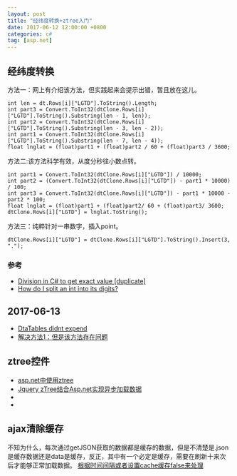 ```yaml
---
layout: post
title: "经纬度转换+ztree入门"
date: 2017-06-12 12:00:00 +0800
categories: c#
tag: [asp.net]
---
```



## 经纬度转换
方法一：网上有介绍该方法，但实践起来会提示出错，暂且放在这儿。
```
int len = dt.Rows[i]["LGTD"].ToString().Length;
int part3 = Convert.ToInt32(dtClone.Rows[i]["LGTD"].ToString().Substring(len - 1, len));
int part2 = Convert.ToInt32(dtClone.Rows[i]["LGTD"].ToString().Substring(len - 3, len - 2));
int part1 = Convert.ToInt32(dtClone.Rows[i]["LGTD"].ToString().Substring(len - 7, len - 4));
float lnglat = (float)part1 + (float)part2 / 60 + (float)part3 / 3600;
```
方法二:该方法科学有效，从度分秒往小数点转。
```
int part1 = Convert.ToInt32(dtClone.Rows[i]["LGTD"]) / 10000;
int part2 = (Convert.ToInt32(dtClone.Rows[i]["LGTD"]) - part1 * 10000) / 100;
int part3 = Convert.ToInt32(dtClone.Rows[i]["LGTD"]) - part1 * 10000 - part2 * 100;
float lnglat = (float)part1 + (float)part2/ 60 + (float)part3/ 3600;
dtClone.Rows[i]["LGTD"] = lnglat.ToString();
```

方法三：纯粹针对一串数字，插入point。
```
dtClone.Rows[i]["LGTD"] = dtClone.Rows[i]["LGTD"].ToString().Insert(3, ".");
```

### 参考
- [Division in C# to get exact value [duplicate]
](https://stackoverflow.com/questions/15400903/division-in-c-sharp-to-get-exact-value)
- [How do I split an int into its digits?
](https://stackoverflow.com/questions/4261589/how-do-i-split-an-int-into-its-digits)

## 2017-06-13

- [DtaTables didnt expend](https://stackoverflow.com/questions/16077090/scroll-issue-in-jquery-datatable)
- [解决方法1：但是该方法存在问题](http://blog.csdn.net/bugscode/article/details/53432069)

## ztree控件
- [asp.net中使用ztree](https://www.oschina.net/code/snippet_108320_5030)
- [Jquery zTree结合Asp.net实现异步加载数据](http://www.cnblogs.com/a13971240/p/3435732.html)
- [](http://www.suchso.com/UIweb/aspnetjqueryztreedemo.html)
- [](http://www.suchso.com/UIweb/aspnet-jquery-ztree.html)

## ajax清除缓存
不知为什么，每次通过getJSON获取的数据都是缓存的数据，但是不清楚是.json是缓存数据还是data是缓存，反正，其中有一个必定是缓存，需要在刷新十来次后才能够正常加载数据。
[根据时间间隔或者设置cache缓存false来处理](https://stackoverflow.com/questions/13391563/how-to-set-cache-false-for-getjson-in-jquery)

